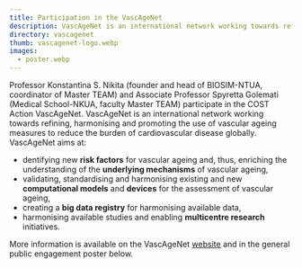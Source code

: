 ```yaml
---
title: Participation in the VascAgeNet
description: VascAgeNet is an international network working towards refining, harmonising and promoting the use of vascular ageing measures to reduce the burden of cardiovascular disease globally.
directory: vascagenet
thumb: vascagenet-logo.webp
images:
  - poster.webp
---
```


<p>
 Professor Konstantina S. Nikita (founder and head of BIOSIM-NTUA, coordinator of Master TEAM) and Associate Professor Spyretta Golemati (Medical School-NKUA, faculty Master TEAM) 
  participate in the COST Action VascAgeNet. VascAgeNet is an international network working towards refining, harmonising and promoting the use of vascular ageing measures to reduce 
  the burden of cardiovascular disease globally. VascAgeNet aims at:
 
 <ul>
  <li>dentifying new <strong>risk factors</strong> for vascular ageing and, thus, enriching the understanding of the <strong>underlying mechanisms</strong> of vascular ageing,</li>
  <li>validating, standardising and harmonising existing and new <strong>computational models</strong> and <strong>devices</strong> for the assessment of vascular ageing,</li>
  <li>creating a <strong>big data registry</strong> for harmonising available data,</li>
  <li>harmonising available studies and enabling <strong>multicentre research</strong> initiatives.</li>
 </ul>
 
<p>More information is available on the VascAgeNet <a href="https://vascagenet.eu/">website</a> and in the general public engagement poster below.</p>
